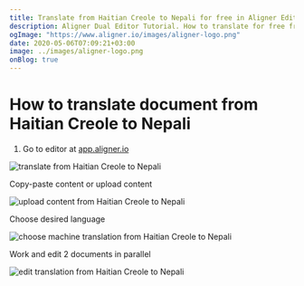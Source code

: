 ```yaml
---
title: Translate from Haitian Creole to Nepali for free in Aligner Editor
description: Aligner Dual Editor Tutorial. How to translate for free from Haitian Creole to Nepali. Aligner is multilingual document management platform. 
ogImage: "https://www.aligner.io/images/aligner-logo.png"
date: 2020-05-06T07:09:21+03:00
image: ../images/aligner-logo.png
onBlog: true
---
```


# How to translate document from Haitian Creole to Nepali

1. Go to editor at [app.aligner.io](https://app.aligner.io "Aligner App web page")

![translate from Haitian Creole to Nepali](../aligner-blank-editor.png "translate from Haitian Creole to Nepali")

Copy-paste content or upload content

![upload content from Haitian Creole to Nepali](../aligner-uploaded-document.png "upload content from Haitian Creole to Nepali")

Choose desired language

![choose machine translation from Haitian Creole to Nepali](../aligner-language-dropdown.png "choose machine translation from Haitian Creole to Nepali")

Work and edit 2 documents in parallel

![edit translation from Haitian Creole to Nepali](../aligner-double-sitded-editor.png "edit translation from Haitian Creole to Nepali")

